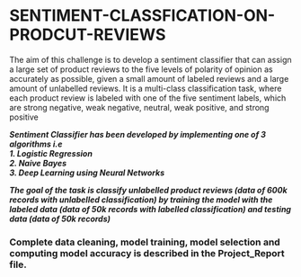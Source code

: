 # SENTIMENT-CLASSFICATION-ON-PRODCUT-REVIEWS
The aim of this challenge is to develop a sentiment classifier that can assign a large set of product reviews to the five levels of polarity of opinion as accurately as possible, given a small amount of labeled reviews and a large amount of unlabelled reviews. It is a multi-class classification task, where each product review is labeled with one of the five sentiment labels, which are strong negative, weak negative, neutral, weak positive, and strong positive

***Sentiment Classifier has been developed by implementing one of 3 algorithms i.e*** <br> 
   ***1. Logistic Regression*** <br> 
   ***2. Naive Bayes*** <br> 
   ***3. Deep Learning using Neural Networks***

***The goal of the task is classify unlabelled product reviews  (data of 600k records with unlabelled classification)
by training the model with the labeled data (data of 50k records with labelled classification) and testing data (data of 50k records)***

### Complete data cleaning, model training, model selection and computing model accuracy is described in the Project_Report file.
